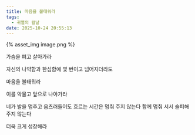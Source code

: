 ```yaml
---
title: 마음을 불태워라
tags:
  - 귀멸의 칼날
date: 2025-10-24 20:55:13
---
```



{% asset_img image.png %}

<!--more-->

가슴을 펴고 살아가라

자신의 나약함과 한심함에 
몇 번이고 넘어지더라도 

마음을 불태워라

이를 악물고 
앞으로 나아가라

네가 발을 멈추고 움츠러들어도
흐르는 시간은 멈춰 주지 않는다
함께 멈춰 서서 슬퍼해 주지 않는다

더욱 크게 성장해라